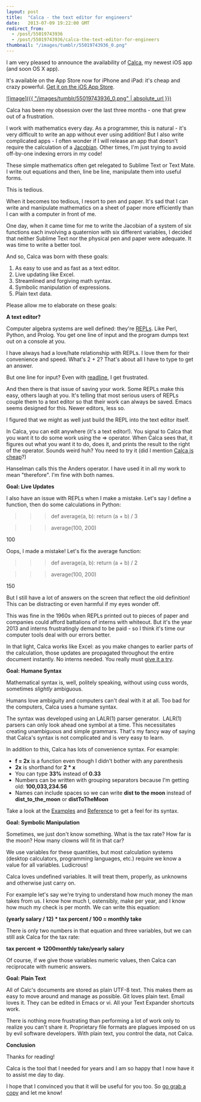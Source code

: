 ```yaml
---
layout: post
title:  "Calca - the text editor for engineers"
date:   2013-07-09 19:22:00 GMT
redirect_from:
  - /post/55019743936
  - /post/55019743936/calca-the-text-editor-for-engineers
thumbnail: "/images/tumblr/55019743936_0.png"
---
```




I am very pleased to announce the availability of [Calca](http://calca.io), my newest iOS app (and soon OS X app).

It's available on the App Store now for iPhone and iPad: it's cheap and crazy powerful. [Get it on the iOS App Store](https://itunes.apple.com/us/app/calca/id635757879?ls=1&mt=8).

[![image]({{ "/images/tumblr/55019743936_0.png" | absolute_url }})](http://calca.io)

Calca has been my obsession over the last three months - one that grew out of a frustration.

I work with mathematics every day. As a programmer, this is natural - it's very difficult to write an app without ever using addition! But I also write complicated apps - I often wonder if I will release an app that doesn't require the calculation of a [Jacobian](http://en.wikipedia.org/wiki/Jacobian_matrix_and_determinant). Other times, I'm just trying to avoid off-by-one indexing errors in my code!

These simple mathematics often get relegated to Sublime Text or Text Mate. I write out equations and then, line be line, manipulate them into useful forms.

This is tedious.

When it becomes too tedious, I resort to pen and paper. It's sad that I can write and manipulate mathematics on a sheet of paper more efficiently than I can with a computer in front of me.

One day, when it came time for me to write the Jacobian of a system of six functions each involving a quaternion with six different variables, I decided that neither Sublime Text nor the physical pen and paper were adequate. It was time to write a better tool.

And so, Calca was born with these goals:

1. As easy to use and as fast as a text editor.
2. Live updating like Excel.
3. Streamlined and forgiving math syntax.
4. Symbolic manipulation of expressions.
5. Plain text data.

Please allow me to elaborate on these goals:

**A text editor?**

Computer algebra systems are well defined: they're [REPLs](http://en.wikipedia.org/wiki/REPL). Like Perl, Python, and Prolog. You get one line of input and the program dumps text out on a console at you.

I have always had a love/hate relationship with REPLs. I love them for their convenience and speed. What's 2 + 2? That's about all I have to type to get an answer.

But one line for input? Even with [readline](http://web.mit.edu/gnu/doc/html/rlman_2.html), I get frustrated.

And then there is that issue of saving your work. Some REPLs make this easy, others laugh at you. It's telling that most serious users of REPLs couple them to a text editor so that their work can always be saved. Emacs seems designed for this. Newer editors, less so.

I figured that we might as well just build the REPL into the text editor itself.

In Calca, you can edit anywhere (it's a text editor!). You signal to Calca that you want it to do some work using the => operator. When Calca sees that, it figures out what you want it to do, does it, and prints the result to the right of the operator. Sounds weird huh? You need to try it (did I mention [Calca is cheap](https://itunes.apple.com/us/app/calca/id635757879?ls=1&mt=8)?)

Hanselman calls this the Anders operator. I have used it in all my work to mean "therefore". I'm fine with both names.

**Goal: Live Updates**

I also have an issue with REPLs when I make a mistake. Let's say I define a function, then do some calculations in Python:

>>> def average(a, b): return (a + b) / 3

>>> average(100, 200)

100

Oops, I made a mistake! Let's fix the average function:

>>> def average(a, b): return (a + b) / 2

>>> average(100, 200)

150

But I still have a lot of answers on the screen that reflect the old definition! This can be distracting or even harmful if my eyes wonder off.

This was fine in the 1960s when REPLs printed out to pieces of paper and companies could afford battalions of interns with whiteout. But it's the year 2013 and interns frustratingly demand to be paid - so I think it's time our computer tools deal with our errors better.

In that light, Calca works like Excel: as you make changes to earlier parts of the calculation, those updates are propagated throughout the entire document instantly. No interns needed. You really must [give it a try](https://itunes.apple.com/us/app/calca/id635757879?ls=1&mt=8).

**Goal: Humane Syntax**

Mathematical syntax is, well, politely speaking, without using cuss words, sometimes *slightly* ambiguous.

Humans love ambiguity and computers can't deal with it at all. Too bad for the computers, Calca uses a humane syntax.

The syntax was developed using an LALR(1) parser generator.  LALR(1) parsers can only look ahead one symbol at a time. This necessitates creating unambiguous and simple grammars. That's my fancy way of saying that Calca's syntax is not complicated and is very easy to learn.

In addition to this, Calca has lots of convenience syntax. For example:

* **f = 2x** is a function even though I didn't bother with any parenthesis
* **2x** is shorthand for **2 * x**
* You can type **33%** instead of **0.33**
* Numbers can be written with grouping separators because I'm getting old: **100,033,234.56**
* Names can include spaces so we can write **dist to the moon** instead of **dist_to_the_moon** or **distToTheMoon**

Take a look at the [Examples](http://calca.io/examples/) and [Reference](http://calca.io/support/) to get a feel for its syntax.

**Goal: Symbolic Manipulation**

Sometimes, we just don't know something. What is the tax rate? How far is the moon? How many clowns will fit in that car?

We use variables for these quantities, but most calculation systems (desktop calculators, programming languages, etc.) require we know a value for all variables. Ludicrous!

Calca loves undefined variables. It will treat them, properly, as unknowns and otherwise just carry on.

For example let's say we're trying to understand how much money the man takes from us. I know how much I, ostensibly, make per year, and I know how much my check is per month. We can write this equation:

**(yearly salary / 12) * tax percent / 100 = monthly take**

There is only two numbers in that equation and three variables, but we can still ask Calca for the tax rate:

**tax percent => 1200monthly take/yearly salary**

Of course, if we give those variables numeric values, then Calca can reciprocate with numeric answers.

**Goal: Plain Text**

All of Calc's documents are stored as plain UTF-8 text. This makes them as easy to move around and manage as possible. Git loves plain text. Email loves it. They can be edited in Emacs or vi. All your Text Expander shortcuts work.

There is nothing more frustrating than performing a lot of work only to realize you can't share it. Proprietary file formats are plagues imposed on us by evil software developers. With plain text, you control the data, not Calca.

**Conclusion**

Thanks for reading!

Calca is the tool that I needed for years and I am so happy that I now have it to assist me day to day.

I hope that I convinced you that it will be useful for you too. So [go grab a copy](http://calca.io) and let me know!
